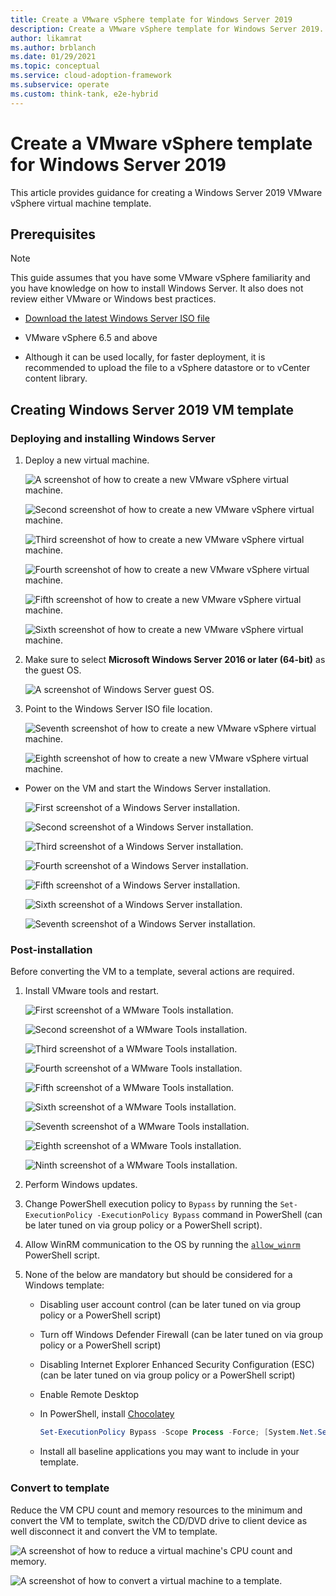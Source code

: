 ```yaml
---
title: Create a VMware vSphere template for Windows Server 2019
description: Create a VMware vSphere template for Windows Server 2019.
author: likamrat
ms.author: brblanch
ms.date: 01/29/2021
ms.topic: conceptual
ms.service: cloud-adoption-framework
ms.subservice: operate
ms.custom: think-tank, e2e-hybrid
---
```


# Create a VMware vSphere template for Windows Server 2019

This article provides guidance for creating a Windows Server 2019 VMware vSphere virtual machine template.

## Prerequisites

> [!NOTE]
> This guide assumes that you have some VMware vSphere familiarity and you have knowledge on how to install Windows Server. It also does not review either VMware or Windows best practices.

- [Download the latest Windows Server ISO file](https://www.microsoft.com/windows-server/trial)

- VMware vSphere 6.5 and above

- Although it can be used locally, for faster deployment, it is recommended to upload the file to a vSphere datastore or to vCenter content library.

## Creating Windows Server 2019 VM template

### Deploying and installing Windows Server

1. Deploy a new virtual machine.

    ![A screenshot of how to create a new VMware vSphere virtual machine.](./media/vmware-template/windows-template-new-vm-1.png)

    ![Second screenshot of how to create a new VMware vSphere virtual machine.](./media/vmware-template/windows-template-new-vm-2.png)

    ![Third screenshot of how to create a new VMware vSphere virtual machine.](./media/vmware-template/windows-template-new-vm-3.png)

    ![Fourth screenshot of how to create a new VMware vSphere virtual machine.](./media/vmware-template/windows-template-new-vm-4.png)

    ![Fifth screenshot of how to create a new VMware vSphere virtual machine.](./media/vmware-template/windows-template-new-vm-5.png)

    ![Sixth screenshot of how to create a new VMware vSphere virtual machine.](./media/vmware-template/windows-template-new-vm-6.png)

2. Make sure to select **Microsoft Windows Server 2016 or later (64-bit)** as the guest OS.

    ![A screenshot of Windows Server guest OS.](./media/vmware-template/windows-template-guest-os.png)

3. Point to the Windows Server ISO file location.

    ![Seventh screenshot of how to create a new VMware vSphere virtual machine.](./media/vmware-template/windows-template-new-vm-7.png)

    ![Eighth screenshot of how to create a new VMware vSphere virtual machine.](./media/vmware-template/windows-template-new-vm-8.png)

- Power on the VM and start the Windows Server installation.

    ![First screenshot of a Windows Server installation.](./media/vmware-template/windows-template-installation-1.png)

    ![Second screenshot of a Windows Server installation.](./media/vmware-template/windows-template-installation-2.png)

    ![Third screenshot of a Windows Server installation.](./media/vmware-template/windows-template-installation-3.png)

    ![Fourth screenshot of a Windows Server installation.](./media/vmware-template/windows-template-installation-4.png)

    ![Fifth screenshot of a Windows Server installation.](./media/vmware-template/windows-template-installation-5.png)

    ![Sixth screenshot of a Windows Server installation.](./media/vmware-template/windows-template-installation-6.png)

    ![Seventh screenshot of a Windows Server installation.](./media/vmware-template/windows-template-installation-7.png)

### Post-installation

Before converting the VM to a template, several actions are required.

1. Install VMware tools and restart.

    ![First screenshot of a WMware Tools installation.](./media/vmware-template/windows-template-tools-1.png)

    ![Second screenshot of a WMware Tools installation.](./media/vmware-template/windows-template-tools-2.png)

    ![Third screenshot of a WMware Tools installation.](./media/vmware-template/windows-template-tools-3.png)

    ![Fourth screenshot of a WMware Tools installation.](./media/vmware-template/windows-template-tools-4.png)

    ![Fifth screenshot of a WMware Tools installation.](./media/vmware-template/windows-template-tools-5.png)

    ![Sixth screenshot of a WMware Tools installation.](./media/vmware-template/windows-template-tools-6.png)

    ![Seventh screenshot of a WMware Tools installation.](./media/vmware-template/windows-template-tools-7.png)

    ![Eighth screenshot of a WMware Tools installation.](./media/vmware-template/windows-template-tools-8.png)

    ![Ninth screenshot of a WMware Tools installation.](./media/vmware-template/windows-template-tools-9.png)

2. Perform Windows updates.

3. Change PowerShell execution policy to `Bypass` by running the `Set-ExecutionPolicy -ExecutionPolicy Bypass` command in PowerShell (can be later tuned on via group policy or a PowerShell script).

4. Allow WinRM communication to the OS by running the [`allow_winrm`](https://github.com/microsoft/azure_arc/blob/main/azure_arc_servers_jumpstart/vmware/winsrv/terraform/scripts/allow_winrm.ps1) PowerShell script.

5. None of the below are mandatory but should be considered for a Windows template:

    - Disabling user account control (can be later tuned on via group policy or a PowerShell script)
    - Turn off Windows Defender Firewall (can be later tuned on via group policy or a PowerShell script)
    - Disabling Internet Explorer Enhanced Security Configuration (ESC) (can be later tuned on via group policy or a PowerShell script)
    - Enable Remote Desktop
    - In PowerShell, install [Chocolatey](https://chocolatey.org/install)

      ```powershell
      Set-ExecutionPolicy Bypass -Scope Process -Force; [System.Net.ServicePointManager]::SecurityProtocol = [System.Net.ServicePointManager]::SecurityProtocol -bor 3072; iex ((New-Object System.Net.WebClient).DownloadString('https://chocolatey.org/install.ps1'))
      ```

    - Install all baseline applications you may want to include in your template.

### Convert to template

Reduce the VM CPU count and memory resources to the minimum and convert the VM to template, switch the CD/DVD drive to client device as well disconnect it and convert the VM to template.

![A screenshot of how to reduce a virtual machine's CPU count and memory.](./media/vmware-template/windows-template-reduce.png)

![A screenshot of how to convert a virtual machine to a template.](./media/vmware-template/windows-template-convert.png)
